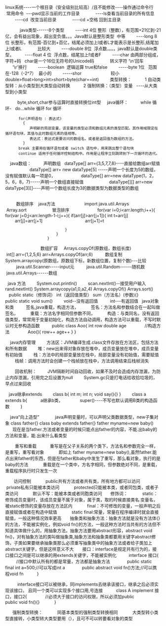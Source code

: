 linux系统----一个根目录（安全级别比较高）/且不能修改----操作通过命令行
    常用命令  ---pwd显示当前的工作目录
             ----ls查看当前目录的所有信息
             ----cd  改变当前目录
             ----cd +空格 回到主目录
             
             
java类型------8个类型
         ----int 4位  整形（整数），有范围+21亿到-21亿，会有益出现象，超出变负值。。。Java默认是整形类型  中等
         ----long 8位  长整形，有范围-百亿到+百亿，结尾必须加上l或者L才能表示是长整形,结尾加上l或者L             比较大
         ----double 8位  浮点数，。。。java默认是double类型，
         ----float 4 位  浮点数，结尾加上f或者F
         ----char 由两部分组成，字符+码   char是一个16位无符号的Unicode码
             转义字符 ‘\n'回车
                     '\r'换行
         -----boolean  逻辑运算 true和false
         -----byte 1位   范围在-128（-2^7）  最小的
         -----shor                        较小
         
         double>float>long>int>short>byte(char==int)
         类型转换：
           1 自动类型转：从小类型到大类型自动转换
           2 强制转换：（类型）变量   ----从大类型到小类型
           
           byte,short,char参与运算时直接转换位int型
     java循环：
          while 循环-
          do…while 循环
          for 循环
          
          for(声明语句 : 表达式)
            {
               声明新的局部变量，该变量的类型必须和数组元素的类型匹配。其作用域限定在循环语句块，其值与此时数组元素的值相等。
               表达式：表达式是要访问的数组名，或者是返回值为数组的方法。
            }
          break 主要用在循环语句或者 switch 语句中，用来跳出整个语句块
          continue 适用于任何循环控制结构中。作用是让程序立刻跳转到下一次循环的迭代。

     java数组：
          声明数组    dataType[] arr={3,5,7,7,8}----直接给数组arr赋值
                     dataType[] arr= new dataType[5] -----声明一个长度为5的数组，没有赋值默认每一项是0，
                     dataType[] arr=new dataType{1，2，5，6，8，7}-----声明一个数组直接赋值
                     dataType[][] arr=new dataType[3][]----声明一个数组长度为3的数据类型为数据类型的数组
                     
                     
          数组排序    java方法
                        import java.util.Arrays
                        Array.sort 
                     冒泡排序
                       for(var i=0;i<arr.length;i++){
                           for(var j=0;j<arr.length-1-i;j++){
                               if(arr[j]>arr[j+1]){
                                   int t=arr[j]
                                   arr[j]=arr[j+1]
                                   arr[j+1]=t
                               
                               }
                           }
                       }
                     
          数组扩容     Arrays.copyOf(原数组，数组长度)
                      int[] arr={1,2,5,6}
                      arr=Arrays.copyOf(arr,6)
          数组复制     System.arraycopy(原数组，原数组下标，新数组位置，复制个数)---比较
          
          java.util.Scanner-----input元
          java.util.Random------随机数
          java.util.Arrays------数组
          
   java 方法
          System.out.println()
          scan.nextInt()--接受用户输入
          rand.nextInt()
          System.arraycopy(a1,0,a2,4)
          Arrays.copyOf()
          Arrays.sort()
          public static（修饰词） int（返回值类型） sum（方法名）(参数){}
          public static void sum()
          void--没有返回值
          int---有返回值
    java对象和类
          签名,java重载，构造方法，
          签名：方法名和参数结合在一起叫做签名，
          重载：方法名字相同但参数不同，
          构造：与类同名，没有返回值类型，常常用于变量初始化，构造方法自动调用，构造方法可以重载，不写时默认时无参构造函数
          public class Aoo{
                int row
                double age
                //构造方法
                Aoo(){
                  row++
                  age++
                }
                }
                
                
     java内存管理
         方法区：JVM编译生成.class文件存放在方法区，包括方法和所有数据
         堆：new出来得对象存放在堆中，成员变量放在堆中，成员变量有初始值
         栈：方法中的局部变量放在栈中，局部变量没有初始值，需要赋值
         栈帧：调用方法时会创建一个栈帧放在栈中，方法调用结束后栈帧消失
         
         回收机制：
         JVM隔断时间自动回收，如果不及时会造成内存泄漏，为防止内存泄漏，引用完之后设置为null
         System.gc只是打电话给收拾垃圾的，早点过来回收
       
    java继承extends
         class b{
            int m;
            int n;
            void say(){}
            }
         class a extends b{
           a继承b类，
              super()----不写也默认调用B类的构造函数
         }
         
         
     java“向上造型”
             java声明变量时，可以声明父类数据类型，new子集对象
             class father{}
             class baby extends father{}
             father myname=new baby()
             现在是当father.方法或者变量的时候只能点出father的内容，不能.出baby的方法和变量，能.出来什么看类型
             
             
         重写和重载
           重写是在父子关系的两个类下，方法名和参数完全一样，是重写，重写看对象
            即如上 father myname=new baby(),虽然father.能点出来father的东西，但是在father和baby中发生了重写，那么看对象，执行的是baby的方法
            重载是在一个类中，方名字相同，但参数绝对不同，是重载，重载程序执行时只发生一次
            
            
        访问控制
            public共有方法或者共有类，所有地方都可以访问
            private私有只能被本类访问
            protected只能被本类，或者同包类，或者子类访问
            默认不写：能被本类或者同胞类访问
       修饰词：
            static：修饰成员变量时，该成员变量不属于对象，属于类，取的时候直接类名.变量名，被static修饰的变量存放在方法区内
            final：不可修改的变量，一般声明之后直接赋值或者在构造中赋值
            static final:常量，常量在程序编译时就会直接赋值，一般这种情况效率更高
       抽象类和抽象方法：抽象方法就是没有方法体{}的方法，不能被实例化，例如void fn()的方法，一般这种方法时当共有的方法但不知道具体做什么的，用抽象方法，抽象方法要用abstract形容，abstract void fn()，对有抽象方法的类叫做抽象类,抽象方法和抽象类都要用关键字abstract修饰，子类如果要继承抽象类那么必须重写抽象类中的抽象方法或者给子类加上abstract关键字，但是这样意义不大
       接口：interface是规定共有行为的，接口接口之间是可以继承的用extends关键字，不能被实例化
          interface 接口{
          //接口中默认所有的都是常量，方法都是抽象方法
              public static final int a=500;//可以写成int a
              public abstract void fn()方法;//可以携程void fn
           }
           
           interface接口可以被继承，同implements去继承该接口，继承之后必须实现该接口， 且同一个类可以实现多个接口用,号连接
           class A implement 接口，接口2{
               //必须大于接口的访问权限，所以必须加public
               public void fn(){}
            }
            
        
       强制类型转换：
            同基本类型的强制类型转换相同
            大类型转小类型直接转，小类型转大类型要用（），且可不可以转要看对象的类型
        
        
    
         
          
          
                      
              

           
    
             
